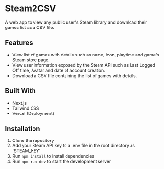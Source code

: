 # Steam2CSV

A web app to view any public user's Steam library and download their games list as a CSV file.

## Features
- View list of games with details such as name, icon, playtime and game's Steam store page.
- View user information exposed by the Steam API such as Last Logged Off time, Avatar and date of account creation.
- Download a CSV file containing the list of games with details.

## Built With
- Next.js
- Tailwind CSS
- Vercel (Deployment)

## Installation
1. Clone the repository
2. Add your Steam API key to a .env file in the root directory as 'STEAM_KEY'
3. Run `npm install` to install dependencies
4. Run `npm run dev` to start the development server
